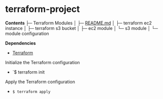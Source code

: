 # terraform-project

**Contents**
├─ Terraform Modules
│  ├─ [README.md](https://github.com/wseyi/terraform-project/blob/main/README.md)
│  ├─ terraform ec2 instance
│  ├─ terraform s3 bucket
│  ├─ ec2 module
│  └─ s3 module
│  └─ module configuration

**Dependencies**
* [Terraform](https://developer.hashicorp.com/terraform/install?product_intent=terraform)

Initialize the Terraform configuration
* `$ terraform init

Apply the Terraform configuration
* `$ terraform apply`

